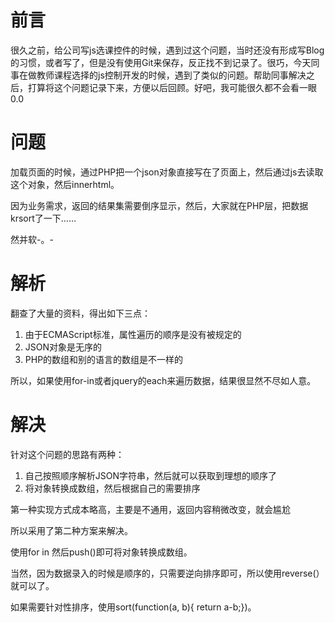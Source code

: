 # 前言

很久之前，给公司写js选课控件的时候，遇到过这个问题，当时还没有形成写Blog的习惯，或者写了，但是没有使用Git来保存，反正找不到记录了。很巧，今天同事在做教师课程选择的js控制开发的时候，遇到了类似的问题。帮助同事解决之后，打算将这个问题记录下来，方便以后回顾。好吧，我可能很久都不会看一眼0.0

# 问题

加载页面的时候，通过PHP把一个json对象直接写在了页面上，然后通过js去读取这个对象，然后innerhtml。

因为业务需求，返回的结果集需要倒序显示，然后，大家就在PHP层，把数据krsort了一下……

然并软-。-

# 解析

翻查了大量的资料，得出如下三点：

1. 由于ECMAScript标准，属性遍历的顺序是没有被规定的
2. JSON对象是无序的
3. PHP的数组和别的语言的数组是不一样的

所以，如果使用for-in或者jquery的each来遍历数据，结果很显然不尽如人意。

# 解决

针对这个问题的思路有两种：

1. 自己按照顺序解析JSON字符串，然后就可以获取到理想的顺序了
2. 将对象转换成数组，然后根据自己的需要排序

第一种实现方式成本略高，主要是不通用，返回内容稍微改变，就会尴尬

所以采用了第二种方案来解决。

使用for in 然后push()即可将对象转换成数组。

当然，因为数据录入的时候是顺序的，只需要逆向排序即可，所以使用reverse(）就可以了。

如果需要针对性排序，使用sort(function(a, b){ return a-b;})。
